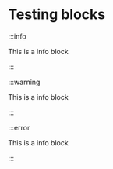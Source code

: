 # Testing blocks

:::info

This is a info block

:::

:::warning

This is a info block

:::

:::error

This is a info block

:::